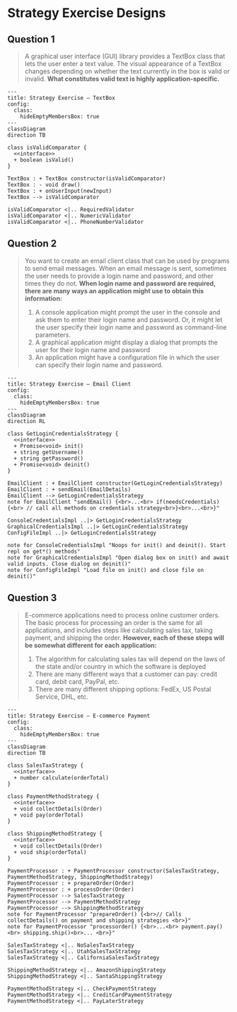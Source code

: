 # Strategy Exercise Designs

## Question 1

> A graphical user interface (GUI) library provides a TextBox class that lets the user enter a text value.
> The visual appearance of a TextBox changes depending on whether the text currently in the box is valid or invalid.
> **What constitutes valid text is highly application-specific.**

```mermaid
---
title: Strategy Exercise — TextBox
config:
  class:
    hideEmptyMembersBox: true
---
classDiagram
direction TB

class isValidComparator {
  <<interface>>
  + boolean isValid()
}

TextBox : + TextBox constructor(isValidComparator)
TextBox : - void draw()
TextBox : + onUserInput(newInput)
TextBox --> isValidComparator

isValidComparator <|.. RequiredValidator
isValidComparator <|.. NumericValidator
isValidComparator <|.. PhoneNumberValidator
```

## Question 2

> You want to create an email client class that can be used by programs to send email messages.
> When an email message is sent, sometimes the user needs to provide a login name and password, and other times they do not.
> **When login name and password are required, there are many ways an application might use to obtain this information:**
>   1. A console application might prompt the user in the console and ask them to enter their login name and password. Or, it might let the user specify their login name and password as command-line parameters.
>   2. A graphical application might display a dialog that prompts the user for their login name and password
>   3. An application might have a configuration file in which the user can specify their login name and password.


```mermaid
---
title: Strategy Exercise — Email Client
config:
  class:
    hideEmptyMembersBox: true
---
classDiagram
direction RL

class GetLoginCredentialsStrategy {
  <<interface>>
  + Promise<void> init()
  + string getUsername()
  + string getPassword()
  + Promise<void> deinit()
}

EmailClient : + EmailClient constructor(GetLoginCredentialsStrategy)
EmailClient : + sendEmail(EmailDetails)
EmailClient --> GetLoginCredentialsStrategy
note for EmailClient "sendEmail() {<br>...<br> if(needsCredentials) {<br> // call all methods on credentials strategy<br>}<br>...<br>}"

ConsoleCredentialsImpl ..|> GetLoginCredentialsStrategy
GraphicalCredentialsImpl ..|> GetLoginCredentialsStrategy
ConfigFileImpl ..|> GetLoginCredentialsStrategy

note for ConsoleCredentialsImpl "Noops for init() and deinit(). Start repl on get*() methods"
note for GraphicalCredentialsImpl "Open dialog box on init() and await valid inputs. Close dialog on deinit()"
note for ConfigFileImpl "Load file on init() and close file on deinit()"
```

## Question 3

> E-commerce applications need to process online customer orders.
> The basic process for processing an order is the same for all applications, and includes steps like calculating sales tax, taking payment, and shipping the order.
> **However, each of these steps will be somewhat different for each application:**
>   1. The algorithm for calculating sales tax will depend on the laws of the state and/or country in which the software is deployed
>   1. There are many different ways that a customer can pay: credit card, debit card, PayPal, etc.
>   1. There are many different shipping options: FedEx, US Postal Service, DHL, etc.


```mermaid
---
title: Strategy Exercise — E-commerce Payment
config:
  class:
    hideEmptyMembersBox: true
---
classDiagram
direction TB

class SalesTaxStrategy {
  <<interface>>
  + number calculate(orderTotal)
}

class PaymentMethodStrategy {
  <<interface>>
  + void collectDetails(Order)
  + void pay(orderTotal)
}

class ShippingMethodStrategy {
  <<interface>>
  + void collectDetails(Order)
  + void ship(orderTotal)
}

PaymentProcessor : + PaymentProcessor constructor(SalesTaxStrategy, PaymentMethodStrategy, ShippingMethodStrategy)
PaymentProcessor : + prepareOrder(Order)
PaymentProcessor : + processOrder(Order)
PaymentProcessor --> SalesTaxStrategy
PaymentProcessor --> PaymentMethodStrategy
PaymentProcessor --> ShippingMethodStrategy
note for PaymentProcessor "prepareOrder() {<br>// Calls collectDetails() on payment and shipping strategies <br>}"
note for PaymentProcessor "processorder() {<br>...<br> payment.pay()<br> shipping.ship()<br>... <br>}"

SalesTaxStrategy <|.. NoSalesTaxStrategy
SalesTaxStrategy <|.. UtahSalesTaxStrategy
SalesTaxStrategy <|.. CaliforniaSalesTaxStrategy

ShippingMethodStrategy <|.. AmazonShippingStrategy
ShippingMethodStrategy <|.. SantaShippingStrategy

PaymentMethodStrategy <|.. CheckPaymentStrategy
PaymentMethodStrategy <|.. CreditCardPaymentStrategy
PaymentMethodStrategy <|.. PayLaterStrategy

```
